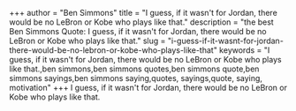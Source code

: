 +++
author = "Ben Simmons"
title = "I guess, if it wasn't for Jordan, there would be no LeBron or Kobe who plays like that."
description = "the best Ben Simmons Quote: I guess, if it wasn't for Jordan, there would be no LeBron or Kobe who plays like that."
slug = "i-guess-if-it-wasnt-for-jordan-there-would-be-no-lebron-or-kobe-who-plays-like-that"
keywords = "I guess, if it wasn't for Jordan, there would be no LeBron or Kobe who plays like that.,ben simmons,ben simmons quotes,ben simmons quote,ben simmons sayings,ben simmons saying,quotes, sayings,quote, saying, motivation"
+++
I guess, if it wasn't for Jordan, there would be no LeBron or Kobe who plays like that.
